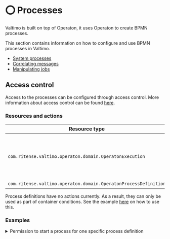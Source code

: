 # ⭕ Processes

Valtimo is built on top of Operaton, it uses Operaton to create BPMN processes.

This section contains information on how to configure and use BPMN processes in Valtimo.

* [System processes](systemprocesses.md)
* [Correlating messages](https://github.com/valtimo-platform/valtimo-documentation/blob/main/using-valtimo/process/correlatingmessages.md)
* [Manipulating jobs](job-service.md)

## Access control

Access to the processes can be configured through access control. More information about access control can be found [here](https://docs.valtimo.nl/features/access-control).

### Resources and actions

<table><thead><tr><th width="329">Resource type</th><th width="143">Action</th><th>Effect</th></tr></thead><tbody><tr><td><code>com.ritense.valtimo.operaton.domain.OperatonExecution</code></td><td><code>create</code></td><td>Allows creating an execution for a process definition.</td></tr><tr><td><code>com.ritense.valtimo.operaton.domain.OperatonProcessDefinition</code></td><td>-</td><td>-</td></tr></tbody></table>

Process definitions have no actions currently. As a result, they can only be used as part of container conditions. See the example [here](./#permission-to-start-a-process-for-one-specific-process-definition) on how to use this.

### Examples

<details>

<summary>Permission to start a process for one specific process definition</summary>

<pre class="language-json" data-overflow="wrap"><code class="lang-json">{
<strong>    "resourceType": "com.ritense.valtimo.camunda.domain.CamundaExecution",
</strong>    "action": "create",
    "conditions": [
        {
            "type": "container",
            "resourceType": "com.ritense.valtimo.camunda.domain.CamundaProcessDefinition",
            "conditions": [
                {
                    "type": "field",
                    "field": "key",
                    "operator": "==",
                    "value": "evenementenvergunning"
                }
            ]
        }
    ]
}
</code></pre>

</details>
